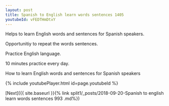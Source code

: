 ```yaml
---
layout: post
title: Spanish to English learn words sentences 1405 
youtubeId: vFEDTHmDtxY
---
```

 
 
Helps to learn English words and sentences for Spanish speakers.

Opportunitiy to repeat the words sentences. 

Practice English language. 
 
10 minutes practice every day. 
 
How to learn English words and sentences for Spanish speakers 
 
{% include youtubePlayer.html id=page.youtubeId %}
 
 
[Next]({{ site.baseurl }}{% link  split1/_posts/2018-09-20-Spanish to english learn words sentences 993 .md%})
 
